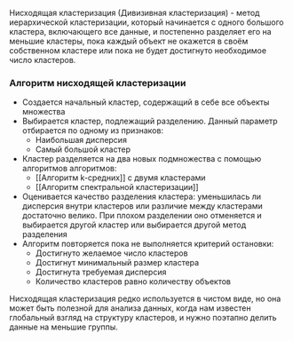 Нисходящая кластеризация (Дивизивная кластеризация) - метод иерархической кластеризации, который начинается с одного большого кластера, включающего все данные, и постепенно разделяет его на меньшие кластеры, пока каждый объект не окажется в своём собственном кластере или пока не будет достигнуто необходимое число кластеров.

### **Алгоритм нисходящей кластеризации**
- Создается начальный кластер, содержащий в себе все объекты множества
- Выбирается кластер, подлежащий разделению. Данный параметр отбирается по одному из признаков:
	- Наибольшая дисперсия
	- Самый большой кластер
- Кластер разделяется на два новых подмножества с помощью алгоритмов алгоритмов:
	- [[Алгоритм k-средних]] с двумя кластерами
	- [[Алгоритм спектральной кластеризации]]
- Оценивается качество разделения кластера: уменьшилась ли дисперсия внутри кластеров или различие между кластерами достаточно велико. При плохом разделении оно отменяется и выбирается другой кластер или выбирается другой метод разделения
- Алгоритм повторяется пока не выполняется критерий остановки:
	- Достигнуто желаемое число кластеров
	- Достигнут минимальный размер кластера
	- Достигнута требуемая дисперсия
	- Количество кластеров равно количеству объектов

Нисходящая кластеризация редко используется в чистом виде, но она может быть полезной для анализа данных, когда нам известен глобальный взгляд на структуру кластеров, и нужно поэтапно делить данные на меньшие группы.